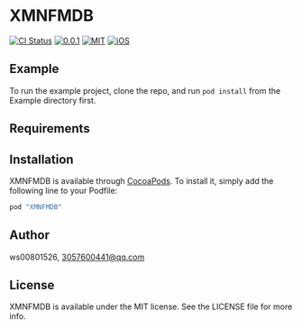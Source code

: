 # XMNFMDB

[![CI Status](http://img.shields.io/travis/ws00801526/XMNFMDB.svg?style=flat)](https://travis-ci.org/ws00801526/XMNFMDB)
[![0.0.1](https://img.shields.io/cocoapods/v/XMNFMDB.svg?style=flat)](http://cocoapods.org/pods/XMNFMDB)
[![MIT](https://img.shields.io/cocoapods/l/XMNFMDB.svg?style=flat)](http://cocoapods.org/pods/XMNFMDB)
[![iOS](https://img.shields.io/cocoapods/p/XMNFMDB.svg?style=flat)](http://cocoapods.org/pods/XMNFMDB)

## Example

To run the example project, clone the repo, and run `pod install` from the Example directory first.

## Requirements

## Installation

XMNFMDB is available through [CocoaPods](http://cocoapods.org). To install
it, simply add the following line to your Podfile:

```ruby
pod "XMNFMDB"
```

## Author

ws00801526, 3057600441@qq.com

## License

XMNFMDB is available under the MIT license. See the LICENSE file for more info.
